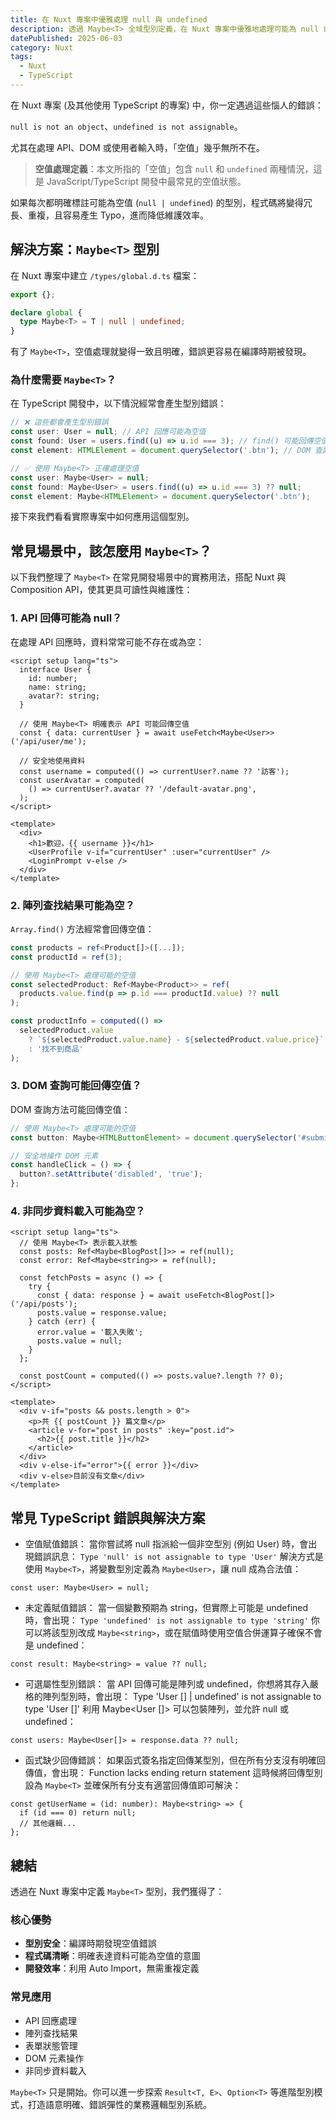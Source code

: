 ```yaml
---
title: 在 Nuxt 專案中優雅處理 null 與 undefined
description: 透過 Maybe<T> 全域型別定義，在 Nuxt 專案中優雅地處理可能為 null 或 undefined 的值，提升型別安全和開發體驗。
datePublished: 2025-06-03
category: Nuxt
tags:
  - Nuxt
  - TypeScript
---
```


在 Nuxt 專案 (及其他使用 TypeScript 的專案) 中，你一定遇過這些惱人的錯誤：

`null is not an object`、`undefined is not assignable`。

尤其在處理 API、DOM 或使用者輸入時，「空值」幾乎無所不在。

> **空值處理定義**：本文所指的「空值」包含 `null` 和 `undefined` 兩種情況，這是 JavaScript/TypeScript 開發中最常見的空值狀態。

如果每次都明確標註可能為空值 (`null | undefined`) 的型別，程式碼將變得冗長、重複，且容易產生 Typo，進而降低維護效率。

## 解決方案：`Maybe<T>` 型別

在 Nuxt 專案中建立 `/types/global.d.ts` 檔案：

```typescript
export {};

declare global {
  type Maybe<T> = T | null | undefined;
}
```

有了 `Maybe<T>`，空值處理就變得一致且明確，錯誤更容易在編譯時期被發現。

### 為什麼需要 `Maybe<T>`？

在 TypeScript 開發中，以下情況經常會產生型別錯誤：

```typescript
// ❌ 這些都會產生型別錯誤
const user: User = null; // API 回應可能為空值
const found: User = users.find((u) => u.id === 3); // find() 可能回傳空值
const element: HTMLElement = document.querySelector('.btn'); // DOM 查詢可能為空值

// ✅ 使用 Maybe<T> 正確處理空值
const user: Maybe<User> = null;
const found: Maybe<User> = users.find((u) => u.id === 3) ?? null;
const element: Maybe<HTMLElement> = document.querySelector('.btn');
```

接下來我們看看實際專案中如何應用這個型別。

## 常見場景中，該怎麼用 `Maybe<T>`？

以下我們整理了 `Maybe<T>` 在常見開發場景中的實務用法，搭配 Nuxt 與 Composition API，使其更具可讀性與維護性：

### 1. API 回傳可能為 null？

在處理 API 回應時，資料常常可能不存在或為空：

```vue
<script setup lang="ts">
  interface User {
    id: number;
    name: string;
    avatar?: string;
  }

  // 使用 Maybe<T> 明確表示 API 可能回傳空值
  const { data: currentUser } = await useFetch<Maybe<User>>('/api/user/me');

  // 安全地使用資料
  const username = computed(() => currentUser?.name ?? '訪客');
  const userAvatar = computed(
    () => currentUser?.avatar ?? '/default-avatar.png',
  );
</script>

<template>
  <div>
    <h1>歡迎，{{ username }}</h1>
    <UserProfile v-if="currentUser" :user="currentUser" />
    <LoginPrompt v-else />
  </div>
</template>
```

### 2. 陣列查找結果可能為空？

`Array.find()` 方法經常會回傳空值：

```typescript
const products = ref<Product[]>([...]);
const productId = ref(3);

// 使用 Maybe<T> 處理可能的空值
const selectedProduct: Ref<Maybe<Product>> = ref(
  products.value.find(p => p.id === productId.value) ?? null
);

const productInfo = computed(() =>
  selectedProduct.value
    ? `${selectedProduct.value.name} - ${selectedProduct.value.price}`
    : '找不到商品'
);
```

### 3. DOM 查詢可能回傳空值？

DOM 查詢方法可能回傳空值：

```typescript
// 使用 Maybe<T> 處理可能的空值
const button: Maybe<HTMLButtonElement> = document.querySelector('#submit-btn');

// 安全地操作 DOM 元素
const handleClick = () => {
  button?.setAttribute('disabled', 'true');
};
```

### 4. 非同步資料載入可能為空？

```vue
<script setup lang="ts">
  // 使用 Maybe<T> 表示載入狀態
  const posts: Ref<Maybe<BlogPost[]>> = ref(null);
  const error: Ref<Maybe<string>> = ref(null);

  const fetchPosts = async () => {
    try {
      const { data: response } = await useFetch<BlogPost[]>('/api/posts');
      posts.value = response.value;
    } catch (err) {
      error.value = '載入失敗';
      posts.value = null;
    }
  };

  const postCount = computed(() => posts.value?.length ?? 0);
</script>

<template>
  <div v-if="posts && posts.length > 0">
    <p>共 {{ postCount }} 篇文章</p>
    <article v-for="post in posts" :key="post.id">
      <h2>{{ post.title }}</h2>
    </article>
  </div>
  <div v-else-if="error">{{ error }}</div>
  <div v-else>目前沒有文章</div>
</template>
```

## 常見 TypeScript 錯誤與解決方案

- 空值賦值錯誤：
  當你嘗試將 null 指派給一個非空型別 (例如 User) 時，會出現錯誤訊息：
  `Type 'null' is not assignable to type 'User'`
  解決方式是使用 `Maybe<T>`，將變數型別定義為 `Maybe<User>`，讓 null 成為合法值：

```typescript:line-numbers
const user: Maybe<User> = null;
```

- 未定義賦值錯誤：
  當一個變數預期為 string，但實際上可能是 undefined 時，會出現：
  `Type 'undefined' is not assignable to type 'string'`
  你可以將該型別改成 `Maybe<string>`，或在賦值時使用空值合併運算子確保不會是 undefined：

```typescript:line-numbers
const result: Maybe<string> = value ?? null;
```

- 可選屬性型別錯誤：
  當 API 回傳可能是陣列或 undefined，你想將其存入嚴格的陣列型別時，會出現：
  Type 'User \[] | undefined' is not assignable to type 'User \[]'
  利用 Maybe\<User \[]> 可以包裝陣列，並允許 null 或 undefined：

```typescript:line-numbers
const users: Maybe<User[]> = response.data ?? null;
```

- 函式缺少回傳錯誤：
  如果函式簽名指定回傳某型別，但在所有分支沒有明確回傳值，會出現：
  Function lacks ending return statement
  這時候將回傳型別設為 `Maybe<T>` 並確保所有分支有適當回傳值即可解決：

```typescript:line-numbers
const getUserName = (id: number): Maybe<string> => {
  if (id === 0) return null;
  // 其他邏輯...
};
```

## 總結

透過在 Nuxt 專案中定義 `Maybe<T>` 型別，我們獲得了：

### 核心優勢

- **型別安全**：編譯時期發現空值錯誤
- **程式碼清晰**：明確表達資料可能為空值的意圖
- **開發效率**：利用 Auto Import，無需重複定義

### 常見應用

- API 回應處理
- 陣列查找結果
- 表單狀態管理
- DOM 元素操作
- 非同步資料載入

`Maybe<T>` 只是開始。你可以進一步探索 `Result<T, E>`、`Option<T>` 等進階型別模式，打造語意明確、錯誤彈性的業務邏輯型別系統。
